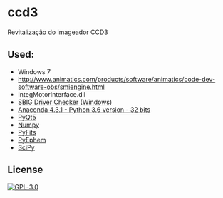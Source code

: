 # ccd3
Revitalização do imageador CCD3

## Used:
  * Windows 7
  * http://www.animatics.com/products/software/animatics/code-dev-software-obs/smiengine.html
  * IntegMotorInterface.dll
  * [SBIG Driver Checker (Windows)](http://diffractionlimited.com/support/sbig-archives/)
  * [Anaconda 4.3.1 - Python 3.6 version - 32 bits](https://www.continuum.io/downloads)
  * [PyQt5](#pyqt5)
  * [Numpy](#numpy)
  * [PyFits](#pyfits)
  * [PyEphem](#pyephem)
  * [SciPy](#scipy)

## License

[![GPL-3.0](https://www.gnu.org/graphics/gplv3-127x51.png)](https://www.gnu.org/licenses/quick-guide-gplv3.html)

